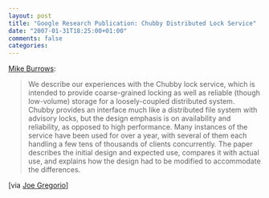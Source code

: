 ```yaml
---
layout: post
title: "Google Research Publication: Chubby Distributed Lock Service"
date: "2007-01-31T18:25:00+01:00"
comments: false
categories: 
---
```


<p><a href="http://labs.google.com/papers/chubby.html">Mike Burrows</a>:</p>

<blockquote>
<p>We describe our experiences with the Chubby lock service, which is intended to provide coarse-grained locking as well as reliable (though low-volume) storage for a loosely-coupled distributed system. Chubby provides an interface much like a distributed file system with advisory locks, but the design emphasis is on availability and reliability, as opposed to high performance. Many instances of the service have been used for over a year, with several of them each handling a few tens of thousands of clients concurrently. The paper describes the initial design and expected use, compares it with actual use, and explains how the design had to be modified to accommodate the differences.</p>
</blockquote>

<p>[via <a href="http://bitworking.org/news/100/The-Chubby-lock-service">Joe Gregorio</a>]</p>


